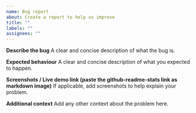 ```yaml
---
name: Bug report
about: Create a report to help us improve
title: ""
labels: ""
assignees: ""
---
```

<!--PLEASE FIRST READ THE FAQ (#1770) AND COMMON ERROR CODES (#1772)!!!-->

**Describe the bug**
A clear and concise description of what the bug is.

**Expected behaviour**
A clear and concise description of what you expected to happen.

**Screenshots / Live demo link (paste the github-readme-stats link as markdown image)**
If applicable, add screenshots to help explain your problem.

**Additional context**
Add any other context about the problem here.

<!-- FAQ
Below are some questions that are found in the FAQ. The full FAQ can be found in #1770.

Q: My card displays an error
Ans: First, check the common error codes (i.e. https://github.com/anuraghazra/github-readme-stats/issues/1772) and existing issues before creating a new one. 

Q: How to hide jupyter Notebook?
Ans: &hide=jupyter%20notebook

Q: I could not figure out how to deploy on my own vercel instance
Ans:
  - docs: https://github.com/anuraghazra/github-readme-stats/#deploy-on-your-own-vercel-instance
  - YT tutorial by codeSTACKr: https://www.youtube.com/watch?v=n6d4KHSKqGk&feature=youtu.be&t=107

Q: Language Card is incorrect
Ans: Please read all the issues/comments before opening any issues regarding language card stats:
    - https://github.com/anuraghazra/github-readme-stats/issues/136#issuecomment-665164174
    - https://github.com/anuraghazra/github-readme-stats/issues/136#issuecomment-665172181

Q: How to count private stats?
Ans: We can only count private commits & we cannot access any other private info of any users, so it's impossible. The only way is to deploy on your own instance & use your own PAT (Personal Access Token)
-->

